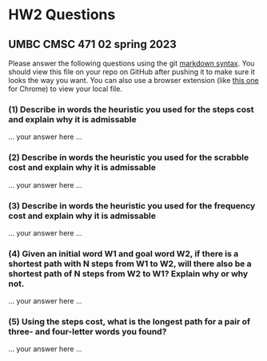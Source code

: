 # HW2 Questions
## UMBC CMSC 471 02 spring 2023

Please answer the following questions using the git [markdown syntax](https://guides.github.com/features/mastering-markdown/).  You should view this file on your repo on GitHub after pushing it to make sure it looks the way you want.  You can also use a browser extension (like [this one](https://chrome.google.com/webstore/detail/markdown-preview-plus/febilkbfcbhebfnokafefeacimjdckgl) for Chrome) to view your local file.

### (1) Describe in words the heuristic you used for the **steps cost** and explain why it is admissable

... your answer here ...

### (2) Describe in words the heuristic you used for the **scrabble cost** and explain why it is admissable

... your answer here ...

### (3) Describe in words the heuristic you used for the **frequency cost** and explain why it is admissable

... your answer here ...

### (4) Given an initial word W1 and goal word W2, if there is a shortest path with N steps from W1 to W2, will there also be a shortest path of N steps from W2 to W1?  Explain why or why not.

... your answer here ...

### (5) Using the steps cost, what is the longest path for a pair of three- and four-letter words you found?

... your answer here ...
